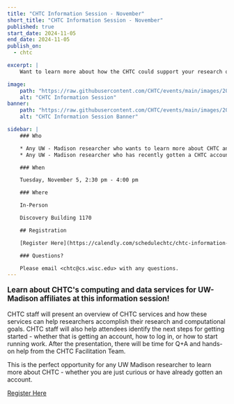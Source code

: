 ```yaml
---
title: "CHTC Information Session - November"
short_title: "CHTC Information Session - November"
published: true
start_date: 2024-11-05
end_date: 2024-11-05
publish_on:
  - chtc

excerpt: |
    Want to learn more about how the CHTC could support your research or how to get started? Come to an information session!

image:
    path: "https://raw.githubusercontent.com/CHTC/events/main/images/20240308_Morgridge_RCFs.jpg"
    alt: "CHTC Information Session"
banner:
    path: "https://raw.githubusercontent.com/CHTC/events/main/images/20240308_Morgridge_RCFs.jpg"
    alt: "CHTC Information Session Banner"

sidebar: |
    ### Who

    * Any UW - Madison researcher who wants to learn more about CHTC and tackling computational problems
    * Any UW - Madison researcher who has recently gotten a CHTC account

    ### When

    Tuesday, November 5, 2:30 pm - 4:00 pm

    ### Where

    In-Person

    Discovery Building 1170

    ## Registration

    [Register Here](https://calendly.com/schedulechtc/chtc-information-session)

    ### Questions?

    Please email <chtc@cs.wisc.edu> with any questions.
---
```


<p style="font-size: larger; font-weight: bold;">Learn about CHTC's computing 
and data services for UW-Madison affiliates at this information session!</p>

CHTC staff will present an overview of CHTC services and how these services can help 
researchers accomplish their research and computational goals. CHTC staff will also 
help attendees identify the next steps for getting started - whether that is 
getting an account, how to log in, or how to start running work. After 
the presentation, there will be time for Q+A and hands-on help from the CHTC 
Facilitation Team. 

This is the perfect opportunity for any UW Madison researcher to learn more 
about CHTC - whether you are just curious or have already gotten an account. 

[Register Here](https://calendly.com/schedulechtc/chtc-information-session)